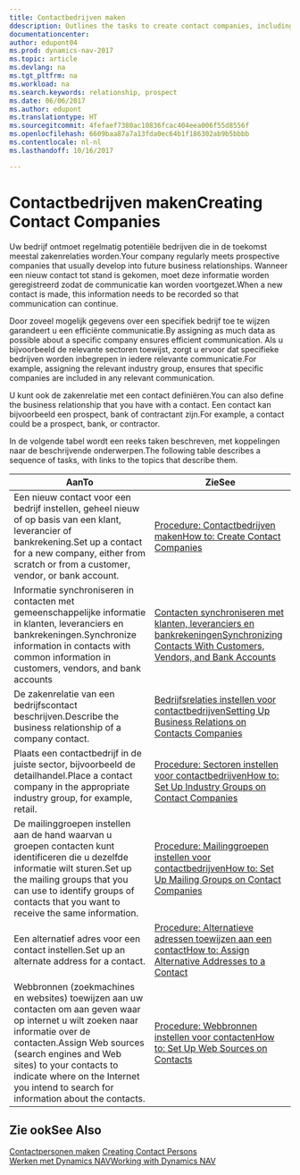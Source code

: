 ```yaml
---
title: Contactbedrijven maken
ddescription: Outlines the tasks to create contact companies, including assigning relevant data about prospects and defining the business relationships you have with companies.
documentationcenter: 
author: edupont04
ms.prod: dynamics-nav-2017
ms.topic: article
ms.devlang: na
ms.tgt_pltfrm: na
ms.workload: na
ms.search.keywords: relationship, prospect
ms.date: 06/06/2017
ms.author: edupont
ms.translationtype: HT
ms.sourcegitcommit: 4fefaef7380ac10836fcac404eea006f55d8556f
ms.openlocfilehash: 6609baa87a7a13fda0ec64b1f186302ab9b5bbbb
ms.contentlocale: nl-nl
ms.lasthandoff: 10/16/2017

---
```

# <a name="creating-contact-companies"></a><span data-ttu-id="3d78d-102">Contactbedrijven maken</span><span class="sxs-lookup"><span data-stu-id="3d78d-102">Creating Contact Companies</span></span>
<span data-ttu-id="3d78d-103">Uw bedrijf ontmoet regelmatig potentiële bedrijven die in de toekomst meestal zakenrelaties worden.</span><span class="sxs-lookup"><span data-stu-id="3d78d-103">Your company regularly meets prospective companies that usually develop into future business relationships.</span></span> <span data-ttu-id="3d78d-104">Wanneer een nieuw contact tot stand is gekomen, moet deze informatie worden geregistreerd zodat de communicatie kan worden voortgezet.</span><span class="sxs-lookup"><span data-stu-id="3d78d-104">When a new contact is made, this information needs to be recorded so that communication can continue.</span></span>

<span data-ttu-id="3d78d-105">Door zoveel mogelijk gegevens over een specifiek bedrijf toe te wijzen garandeert u een efficiënte communicatie.</span><span class="sxs-lookup"><span data-stu-id="3d78d-105">By assigning as much data as possible about a specific company ensures efficient communication.</span></span> <span data-ttu-id="3d78d-106">Als u bijvoorbeeld de relevante sectoren toewijst, zorgt u ervoor dat specifieke bedrijven worden inbegrepen in iedere relevante communicatie.</span><span class="sxs-lookup"><span data-stu-id="3d78d-106">For example, assigning the relevant industry group, ensures that specific companies are included in any relevant communication.</span></span>

<span data-ttu-id="3d78d-107">U kunt ook de zakenrelatie met een contact definiëren.</span><span class="sxs-lookup"><span data-stu-id="3d78d-107">You can also define the business relationship that you have with a contact.</span></span> <span data-ttu-id="3d78d-108">Een contact kan bijvoorbeeld een prospect, bank of contractant zijn.</span><span class="sxs-lookup"><span data-stu-id="3d78d-108">For example, a contact could be a prospect, bank, or contractor.</span></span>

<span data-ttu-id="3d78d-109">In de volgende tabel wordt een reeks taken beschreven, met koppelingen naar de beschrijvende onderwerpen.</span><span class="sxs-lookup"><span data-stu-id="3d78d-109">The following table describes a sequence of tasks, with links to the topics that describe them.</span></span> 

| <span data-ttu-id="3d78d-110">Aan</span><span class="sxs-lookup"><span data-stu-id="3d78d-110">To</span></span> | <span data-ttu-id="3d78d-111">Zie</span><span class="sxs-lookup"><span data-stu-id="3d78d-111">See</span></span> |
| --- | --- |
| <span data-ttu-id="3d78d-112">Een nieuw contact voor een bedrijf instellen, geheel nieuw of op basis van een klant, leverancier of bankrekening.</span><span class="sxs-lookup"><span data-stu-id="3d78d-112">Set up a contact for a new company, either from scratch or from a customer, vendor, or bank account.</span></span> |[<span data-ttu-id="3d78d-113">Procedure: Contactbedrijven maken</span><span class="sxs-lookup"><span data-stu-id="3d78d-113">How to: Create Contact Companies</span></span>](marketing-how-create-contact-companies.md) |
| <span data-ttu-id="3d78d-114">Informatie synchroniseren in contacten met gemeenschappelijke informatie in klanten, leveranciers en bankrekeningen.</span><span class="sxs-lookup"><span data-stu-id="3d78d-114">Synchronize information in contacts with common information in customers, vendors, and bank accounts</span></span> |[<span data-ttu-id="3d78d-115">Contacten synchroniseren met klanten, leveranciers en bankrekeningen</span><span class="sxs-lookup"><span data-stu-id="3d78d-115">Synchronizing Contacts With Customers, Vendors, and Bank Accounts</span></span>](marketing-synchronize-contacts-customers-vendors-bank-accounts.md) |
| <span data-ttu-id="3d78d-116">De zakenrelatie van een bedrijfscontact beschrijven.</span><span class="sxs-lookup"><span data-stu-id="3d78d-116">Describe the business relationship of a company contact.</span></span> |[<span data-ttu-id="3d78d-117">Bedrijfsrelaties instellen voor contactbedrijven</span><span class="sxs-lookup"><span data-stu-id="3d78d-117">Setting Up Business Relations on Contacts Companies</span></span>](marketing-business-relations.md) |
| <span data-ttu-id="3d78d-118">Plaats een contactbedrijf in de juiste sector, bijvoorbeeld de detailhandel.</span><span class="sxs-lookup"><span data-stu-id="3d78d-118">Place a contact company in the appropriate industry group, for example, retail.</span></span> |[<span data-ttu-id="3d78d-119">Procedure: Sectoren instellen voor contactbedrijven</span><span class="sxs-lookup"><span data-stu-id="3d78d-119">How to: Set Up Industry Groups on Contact Companies</span></span>](marketing-industry-groups.md) |
| <span data-ttu-id="3d78d-120">De mailinggroepen instellen aan de hand waarvan u groepen contacten kunt identificeren die u dezelfde informatie wilt sturen.</span><span class="sxs-lookup"><span data-stu-id="3d78d-120">Set up the mailing groups that you can use to identify groups of contacts that you want to receive the same information.</span></span> |[<span data-ttu-id="3d78d-121">Procedure: Mailinggroepen instellen voor contactbedrijven</span><span class="sxs-lookup"><span data-stu-id="3d78d-121">How to: Set Up Mailing Groups on Contact Companies</span></span>](marketing-mailing-groups.md) |
| <span data-ttu-id="3d78d-122">Een alternatief adres voor een contact instellen.</span><span class="sxs-lookup"><span data-stu-id="3d78d-122">Set up an alternate address for a contact.</span></span> |[<span data-ttu-id="3d78d-123">Procedure: Alternatieve adressen toewijzen aan een contact</span><span class="sxs-lookup"><span data-stu-id="3d78d-123">How to: Assign Alternative Addresses to a Contact</span></span>](marketing-how-assign-alternate-address.md) |
| <span data-ttu-id="3d78d-124">Webbronnen (zoekmachines en websites) toewijzen aan uw contacten om aan geven waar op internet u wilt zoeken naar informatie over de contacten.</span><span class="sxs-lookup"><span data-stu-id="3d78d-124">Assign Web sources (search engines and Web sites) to your contacts to indicate where on the Internet you intend to search for information about the contacts.</span></span> |[<span data-ttu-id="3d78d-125">Procedure: Webbronnen instellen voor contacten</span><span class="sxs-lookup"><span data-stu-id="3d78d-125">How to: Set Up Web Sources on Contacts</span></span>](marketing-web-sources.md) |

## <a name="see-also"></a><span data-ttu-id="3d78d-126">Zie ook</span><span class="sxs-lookup"><span data-stu-id="3d78d-126">See Also</span></span>
<span data-ttu-id="3d78d-127">[Contactpersonen maken](marketing-create-contact-persons.md) </span><span class="sxs-lookup"><span data-stu-id="3d78d-127">[Creating Contact Persons](marketing-create-contact-persons.md) </span></span>  
[<span data-ttu-id="3d78d-128">Werken met Dynamics NAV</span><span class="sxs-lookup"><span data-stu-id="3d78d-128">Working with Dynamics NAV</span></span>](ui-work-product.md)

